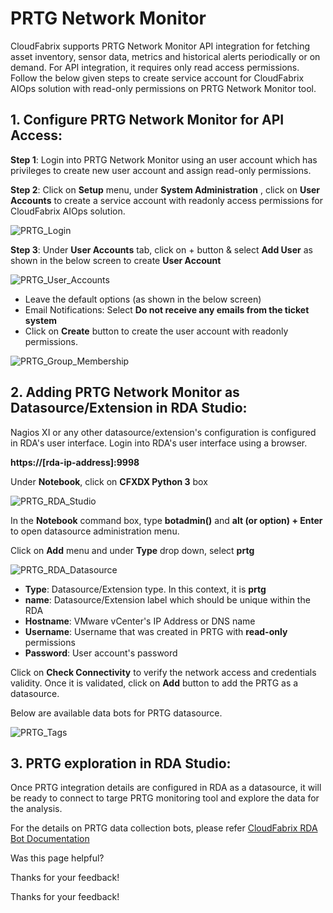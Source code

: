  



# PRTG Network Monitor

CloudFabrix supports PRTG Network Monitor API integration for fetching asset inventory, sensor data, metrics and historical alerts periodically or on demand. For API integration, it requires only read access permissions. Follow the below given steps to create service account for CloudFabrix AIOps solution with read-only permissions on PRTG Network Monitor tool.

## ****1\. Configure PRTG Network Monitor for API Access:****

**Step 1**: Login into PRTG Network Monitor using an user account which has privileges to create new user account and assign read-only permissions.

**Step 2**: Click on **Setup** menu, under **System Administration** , click on **User Accounts** to create a service account with readonly access permissions for CloudFabrix AIOps solution.

![PRTG_Login](https://bot-docs.cloudfabrix.io/images/rda_integrations/prtgnetwork/prtgnetwork_prtgnetwork.png)

**Step 3**: Under **User Accounts** tab, click on + button & select **Add User** as shown in the below screen to create **User Account**

![PRTG_User_Accounts](https://bot-docs.cloudfabrix.io/images/rda_integrations/prtgnetwork/prtgnetwork_prtguseraccount.png)

*   Leave the default options (as shown in the below screen)
*   Email Notifications: Select **Do not receive any emails from the ticket system**
*   Click on **Create** button to create the user account with readonly permissions.

![PRTG_Group_Membership](https://bot-docs.cloudfabrix.io/images/rda_integrations/prtgnetwork/prtgnetwork_prtggroupmembership.png)

## ****2\. Adding PRTG Network Monitor as Datasource/Extension in RDA Studio:****

Nagios XI or any other datasource/extension's configuration is configured in RDA's user interface. Login into RDA's user interface using a browser.

**https://\[rda-ip-address\]:9998**

Under **Notebook**, click on **CFXDX Python 3** box

![PRTG_RDA_Studio](https://bot-docs.cloudfabrix.io/images/rda_integrations/prtgnetwork/prtgnetwork_prtglauncher.png)

In the **Notebook** command box, type **botadmin()** and **alt (or option) + Enter** to open datasource administration menu.

Click on **Add** menu and under **Type** drop down, select **prtg**

![PRTG_RDA_Datasource](https://bot-docs.cloudfabrix.io/images/rda_integrations/prtgnetwork/prtgnetwork_prtgbotadmin.png)

*   **Type**: Datasource/Extension type. In this context, it is **prtg**
*   **name**: Datasource/Extension label which should be unique within the RDA
*   **Hostname**: VMware vCenter's IP Address or DNS name
*   **Username**: Username that was created in PRTG with **read-only** permissions
*   **Password**: User account's password

Click on **Check Connectivity** to verify the network access and credentials validity. Once it is validated, click on **Add** button to add the PRTG as a datasource.

Below are available data bots for PRTG datasource.

![PRTG_Tags](https://bot-docs.cloudfabrix.io/images/rda_integrations/prtgnetwork/prtgnetwork_prtgtags.png)

## ****3\. PRTG exploration in RDA Studio:****

Once PRTG integration details are configured in RDA as a datasource, it will be ready to connect to targe PRTG monitoring tool and explore the data for the analysis.

For the details on PRTG data collection bots, please refer [CloudFabrix RDA Bot Documentation](https://bot-docs.cloudfabrix.io/Extensions/extensions_O_S/#extension-prtg "CloudFabrix RDA Bot Documentation")

Was this page helpful?

Thanks for your feedback!

Thanks for your feedback!